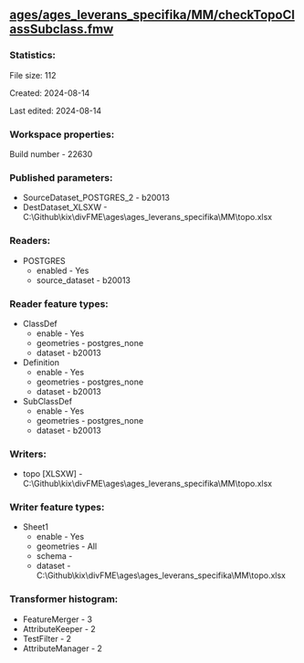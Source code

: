 ﻿## [ages/ages_leverans_specifika/MM/checkTopoClassSubclass.fmw](https://github.com/kicki58/kix_working_dir/blob/master/ages/ages_leverans_specifika/MM/checkTopoClassSubclass.fmw)

### Statistics:
File size: 112

Created: 2024-08-14

Last edited: 2024-08-14


### Workspace properties:
Build number    - 22630

### Published parameters:
*  SourceDataset_POSTGRES_2    -   b20013
*  DestDataset_XLSXW    -   C:\Github\kix\divFME\ages\ages_leverans_specifika\MM\topo.xlsx

### Readers:
*  POSTGRES
    * enabled    -  Yes
    * source_dataset    -   b20013

### Reader feature types:
*  ClassDef
    * enable - Yes
    * geometries - postgres_none
    * dataset - b20013
*  Definition
    * enable - Yes
    * geometries - postgres_none
    * dataset - b20013
*  SubClassDef
    * enable - Yes
    * geometries - postgres_none
    * dataset - b20013


### Writers:
*  topo [XLSXW]    -   C:\Github\kix\divFME\ages\ages_leverans_specifika\MM\topo.xlsx

### Writer feature types:
*  Sheet1
    * enable - Yes
    * geometries - All
    * schema - 
    * dataset - C:\Github\kix\divFME\ages\ages_leverans_specifika\MM\topo.xlsx

### Transformer histogram:
*  FeatureMerger    -   3
*  AttributeKeeper    -   2
*  TestFilter    -   2
*  AttributeManager    -   2

